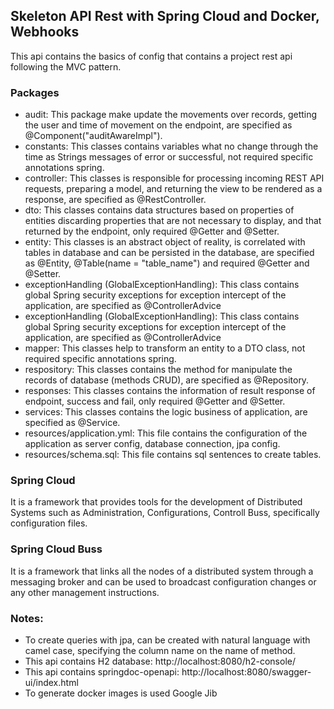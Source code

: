 ## Skeleton API Rest with Spring Cloud and Docker, Webhooks

This api contains the basics of config that contains a project rest api
following the MVC pattern.

### Packages

- audit: This package make update the movements over records, getting the user and time of movement on the endpoint, are specified as @Component("auditAwareImpl").
- constants: This classes contains variables what no change through the time as Strings messages of error or successful, not required specific annotations spring.
- controller: This classes is responsible for processing incoming REST API requests, preparing a model, and returning the view to be rendered as a response, are specified as @RestController.
- dto: This classes contains data structures based on properties of entities discarding properties that are not necessary to display, and that returned by the endpoint, only required @Getter and @Setter.
- entity: This classes is an abstract object of reality, is correlated with tables in database and can be persisted in the database, are specified as @Entity, @Table(name = "table_name") and required @Getter and @Setter.
- exceptionHandling (GlobalExceptionHandling): This class contains global Spring security exceptions for exception intercept of the application, are specified as @ControllerAdvice
- exceptionHandling (GlobalExceptionHandling): This class contains global Spring security exceptions for exception intercept of the application, are specified as @ControllerAdvice
- mapper: This classes help to transform an entity to a DTO class, not required specific annotations spring.
- respository: This classes contains the method for manipulate the records of database (methods CRUD), are specified as @Repository.
- responses: This classes contains the information of result response of endpoint, success and fail, only required @Getter and @Setter.
- services: This classes contains the logic business of application, are specified as @Service.
- resources/application.yml: This file contains the configuration of the application as server config, database connection, jpa config.
- resources/schema.sql: This file contains sql sentences to create tables.

### Spring Cloud

It is a framework that provides tools for the development of Distributed Systems such as Administration, Configurations, Controll Buss, specifically configuration files.

### Spring Cloud Buss

It is a framework that links all the nodes of a distributed system through a messaging broker and can be used to broadcast configuration changes or any other management instructions.

### Notes:

- To create queries with jpa, can be created with natural language with camel case, specifying the column name on the name of method.
- This api contains H2 database: http://localhost:8080/h2-console/
- This api contains springdoc-openapi: http://localhost:8080/swagger-ui/index.html
- To generate docker images is used Google Jib
